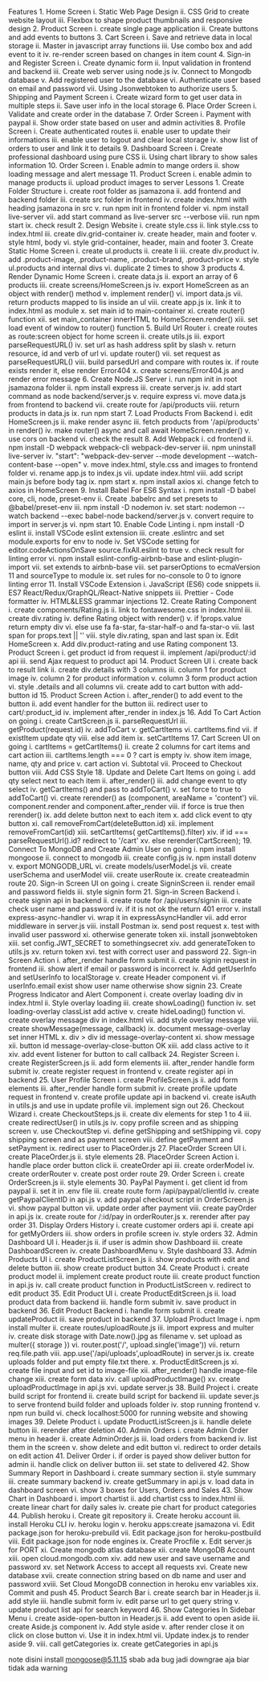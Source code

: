 Features
    1. Home Screen
        i. Static Web Page Design
        ii. CSS Grid to create website layout
        iii. Flexbox to shape product thumbnails and responsive design
    2. Product Screen
        i. create single page application
        ii. Create buttons and add events to buttons
    3. Cart Screen
        i. Save and retrieve data in local storage
        ii. Master in javascript array functions
        iii. Use combo box and add event to it
        iv. re-render screen based on changes in item count
    4. Sign-in and Register Screen
        i. Create dynamic form
        ii. Input validation in frontend and backend
        iii. Create web server using node.js
        iv. Connect to Mongodb database
        v. Add registered user to the database
        vi. Authenticate user based on email and password
        vii. Using Jsonwebtoken to authorize users
    5. Shipping and Payment Screen
        i. Create wizard form to get user data in multiple steps
        ii. Save user info in the local storage
    6. Place Order Screen
        i. Validate and create order in the database
    7. Order Screen
        i. Payment with paypal
        ii. Show order state based on user and admin activities
    8. Profile Screen
        i. Create authenticated routes
        ii. enable user to update their informations
        iii. enable user to logout and clear local storage
        iv. show list of orders to user and link it to details
    9. Dashboard Screen
        i. Create professional dashboard using pure CSS
        ii. Using chart library to show sales information
    10. Order Screen
        i. Enable admin to mange orders
        ii. show loading message and alert message
    11. Product Screen
        i. enable admin to manage products
        ii. upload product images to server
Lessons
    1. Create Folder Structure
        i. create root folder as jsamazona
        ii. add frontend and backend folder
        iii. create src folder in frontend
        iv. create index.html with heading jsamazona in src
        v. run npm init in frontend folder
        vi. npm install live-server
        vii. add start command as live-server src --verbose
        viii. run npm start
        ix. check result
    2. Design Website
        i. create style.css
        ii. link style.css to index.html
        iii. create div.grid-container
        iv. create header, main and footer
        v. style html, body
        vi. style grid-container, header, main and footer
    3. Create Static Home Screen
        i. create ul.products
        ii. create li
        iii. create div.product
        iv. add .product-image, .product-name, .product-brand, .product-price
        v. style ul.products and internal divs
        vi. duplicate 2 times to show 3 products
    4. Render Dynamic Home Screen
        i. create data.js
        ii. export an array of 6 products
        iii. create screens/HomeScreen.js
        iv. export HomeScreen as an object with render() method
        v. implement render()
        vi. import data.js
        vii. return products mapped to lis inside an ul
        viii. create app.js
        ix. link it to index.html as module
        x. set main id to main-container
        xi. create router() function
        xii. set main_container innerHTML to HomeScreen.render()
        xiii. set load event of window to router() function
    5. Build Url Router
        i. create routes as route:screen object for home screen
        ii. create utils.js
        iii. export parseRequestURL()
        iv. set url as hash address split by slash
        v. return resource, id and verb of url
        vi. update router()
        vii. set request as parseRequestURL()
        viii. build parsedUrl and compare with routes
        ix. if route exists render it, else render Error404
        x. create screens/Error404.js and render error message
    6. Create Node.JS Server
        i. run npm init in root jsamazona folder
        ii. npm install express
        iii. create server.js
        iv. add start command as node backend/server.js
        v. require express
        vi. move data.js from frontend to backend
        vii. create route for /api/products
        viii. return products in data.js
        ix. run npm start
    7. Load Products From Backend
        i. edit HomeScreen.js
        ii. make render async
        iii. fetch products from '/api/products' in render()
        iv. make router() async and call await HomeScreen.render()
        v. use cors on backend
        vi. check the result
    8. Add Webpack
        i. cd frontend
        ii. npm install -D webpack webpack-cli webpack-dev-server
        iii. npm uninstall live-server
        iv. "start": "webpack-dev-server --mode development --watch-content-base --open"
        v. move index.html, style.css and images to frontend folder
        vi. rename app.js to index.js
        vii. update index.html
        viii. add script main.js before body tag
        ix. npm start
        x. npm install axios
        xi. change fetch to axios in HomeScreen
    9. Install Babel For ES6 Syntax
        i. npm install -D babel core, cli, node, preset-env
        ii. Create .babelrc and set presets to @babel/preset-env
        iii. npm install -D nodemon
        iv. set start: nodemon --watch backend --exec babel-node backend/server.js
        v. convert require to import in server.js
        vi. npm start
    10. Enable Code Linting
        i. npm install -D eslint
        ii. install VSCode eslint extension
        iii. create .eslintrc and set module.exports for env to node
        iv. Set VSCode setting for editor.codeActionsOnSave source.fixAll.eslint to true
        v. check result for linting error
        vi. npm install eslint-config-airbnb-base and eslint-plugin-import
        vii. set extends to airbnb-base
        viii. set parserOptions to ecmaVersion 11 and sourceType to module
        ix. set rules for no-console to 0 to ignore linting error
    11. Install VSCode Extension
        i. JavaScript (ES6) code snippets
        ii. ES7 React/Redux/GraphQL/React-Native snippets
        iii. Prettier - Code formatter
        iv. HTML&LESS grammar injections
    12. Create Rating Component
        i. create components/Rating.js
        ii. link to fontawesome.css in index.html
        iii. create div.rating
        iv. define Rating object with render()
        v. if !props.value return empty div
        vi. else use fa fa-star, fa-star-half-o and fa-star-o
        vii. last span for props.text || ''
        viii. style div.rating, span and last span
        ix. Edit HomeScreen
        x. Add div.product-rating and use Rating component
    13. Product Screen
        i. get product id from request
        ii. implement /api/product/:id api
        iii. send Ajax request to product api
    14. Product Screen UI
        i. create back to result link
        ii. create div.details with 3 columns
        iii. column 1 for product image
        iv. column 2 for product information
        v. column 3 form product action
        vi. style .details and all columns
        vii. create add to cart button with add-button id
    15. Product Screen Action
        i. after_render() to add event to the button
        ii. add event handler for the button
        iii. redirect user to cart/:product_id
        iv. implement after_render in index.js
    16. Add To Cart Action  on going
        i. create CartScreen.js
        ii. parseRequestUrl
        iii. getProduct(request.id)
        iv. addToCart
        v. getCartItems
        vi. cartItems.find
        vii. if existItem update qty
        viii. else add item
        ix. setCartItems
    17. Cart Screen UI  on going
        i. cartItems = getCartItems()
        ii. create 2 columns for cart items and cart action
        iii. cartItems.length === 0 ? cart is empty
        iv. show item image, name, qty and price
        v. cart action
        vi. Subtotal
        vii. Proceed to Checkout button
        viii. Add CSS Style
    18. Update and Delete Cart Items on going
        i. add qty select next to each item
        ii. after_render()
        iii. add change event to qty select
        iv. getCartItems() and pass to addToCart()
        v. set force to true to addToCart()
        vi. create rerender() as (component, areaName = 'content')
        vii. component.render and component.after_render
        viii. if force is true then rerender()
        ix. add delete button next to each item
        x. add click event to qty button
        xi. call removeFromCart(deleteButton.id)
        xii. implement removeFromCart(id)
        xiii. setCartItems( getCartItems().filter)
        xiv. if id === parseRequestUrl().id? redirect to '/cart'
        xv. else rerender(CartScreen);
    19. Connect To MongoDB and Create Admin User on going
        i. npm install mongoose
        ii. connect to mongodb
        iii. create config.js
        iv. npm install dotenv
        v. export MONGODB_URL
        vi. create models/userModel.js
        vii. create userSchema and userModel
        viii. create userRoute
        ix. create createadmin route
    20. Sign-in Screen UI   on going 
        i. create SigninScreen
        ii. render email and password fields
        iii. style signin form
    21. Sign-in Screen Backend
        i. create signin api in backend
        ii. create route for /api/users/signin
        iii. create check user name and password
        iv. if it is not ok the return 401 error
        v. install express-async-handler
        vi. wrap it in expressAsyncHandler
        vii. add error middleware in server.js
        viii. install Postman
        ix. send post request
        x. test with invalid user password
        xi. otherwise generate token
        xii. install jsonwebtoken
        xiii. set config.JWT_SECRET to somethingsecret
        xiv. add generateToken to utils.js
        xv. return token
        xvi. test with correct user and password
    22. Sign-in Screen Action
        i. after_render handle form submit
        ii. create signin request in frontend
        iii. show alert if email or password is incorrect
        iv. Add getUserInfo and setUserInfo to localStorage
        v. create Header component
        vi. if userInfo.email exist show user name otherwise show signin
    23. Create Progress Indicator and Alert Component
        i. create overlay loading div in index.html
        ii. Style overlay loading
        iii. create showLoading() function
        iv. set loading-overlay classList add active
        v. create hideLoading() function
        vi. create overlay message div in index.html
        vii. add style overlay message
        viii. create showMessage(message, callback)
        ix. document message-overlay set inner HTML
        x. div > div id message-overlay-content
        xi. show message
        xii. button id message-overlay-close-button OK
        xiii. add class active to it
        xiv. add event listener for button to call callback
    24. Register Screen
        i. create RegisterScreen.js
        ii. add form elements
        iii. after_render handle form submit
        iv. create register request in frontend
        v. create register api in backend
    25. User Profile Screen
        i. create ProfileScreen.js
        ii. add form elements
        iii. after_render handle form submit
        iv. create profile update request in frontend
        v. create profile update api in backend
        vi. create isAuth in utils.js and use in update profile
        vii. implement sign out
    26. Checkout Wizard
        i. create CheckoutSteps.js
        ii. create div elements for step 1 to 4
        iii. create redirectUser() in utils.js
        iv. copy profile screen and as shipping screen
        v. use CheckoutStep
        vi. define getShipping and setShipping
        vii. copy shipping screen and as payment screen
        viii. define getPayment and setPayment
        ix. redirect user to PlaceOrder.js
    27. PlaceOrder Screen UI
        i. create PlaceOrder.js
        ii. style elements
    28. PlaceOrder Screen Action
        i. handle place order button click
        ii. createOrder api
        iii. create orderModel
        iv. create orderRouter
        v. create post order route
    29. Order Screen
        i. create OrderScreen.js
        ii. style elements
    30. PayPal Payment
        i. get client id from paypal
        ii. set it in .env file
        iii. create route form /api/paypal/clientId
        iv. create getPaypalClientID in api.js
        v. add paypal checkout script in OrderScreen.js
        vi. show paypal button
        vii. update order after payment
        viii. create payOrder in api.js
        ix. create route for /:id/pay in orderRouter.js
        x. rerender after pay order
    31. Display Orders History
        i. create customer orders api
        ii. create api for getMyOrders
        iii. show orders in profile screen
        iv. style orders
    32. Admin Dashboard UI
        i. Header.js
        ii. if user is admin show Dashboard
        iii. create DashboardScreen
        iv. create DashboardMenu
        v. Style dashboard
    33. Admin Products UI
        i. create ProductListScreen.js
        ii. show products with edit and delete button
        iii. show create product button
    34. Create Product
        i. create product model
        ii. implement create product route
        iii. create product function in api.js
        iv. call create product function in ProductListScreen
        v. redirect to edit product
    35. Edit Product UI
        i. create ProductEditScreen.js
        ii. load product data from backend
        iii. handle form submit
        iv. save product in backend
    36. Edit Product Backend
        i. handle form submit
        ii. create updateProduct
        iii. save product in backend
    37. Upload Product Image
        i. npm install multer
        ii. create routes/uploadRoute.js
        iii. import express and multer
        iv. create disk storage with Date.now().jpg as filename
        v. set upload as multer({ storage })
        vi. router.post('/', upload.single('image'))
        vii. return req.file.path
        viii. app.use('/api/uploads',uploadRoute) in server.js
        ix. create uploads folder and put empty file.txt there.
        x. ProductEditScreen.js
        xi. create file input and set id to image-file
        xii. after_render() handle image-file change
        xiii. create form data
        xiv. call uploadProductImage()
        xv. create uploadProductImage in api.js
        xvi. update server.js
    38. Build Project
        i. create build script for frontend
        ii. create build script for backend
        iii. update sever.js to serve frontend build folder and uploads folder
        iv. stop running frontend
        v. npm run build
        vi. check localhost:5000 for running website and showing images
    39. Delete Product
        i. update ProductListScreen.js
        ii. handle delete button
        iii. rerender after deletion
    40. Admin Orders
        i. create Admin Order menu in header
        ii. create AdminOrder.js
        iii. load orders from backend
        iv. list them in the screen
        v. show delete and edit button
        vi. redirect to order details on edit action
    41. Deliver Order
        i. if order is payed show deliver button for admin
        ii. handle click on deliver button
        iii. set state to delivered
    42. Show Summary Report in Dashboard
        i. create summary section
        ii. style summary
        iii. create summary backend
        iv. create getSummary in api.js
        v. load data in dashboard screen
        vi. show 3 boxes for Users, Orders and Sales
    43. Show Chart in Dashboard
        i. import chartist
        ii. add chartist css to index.html
        iii. create linear chart for daily sales
        iv. create pie chart for product categories
    44. Publish heroku
        i. Create git repository
        ii. Create heroku account
        iii. install Heroku CLI
        iv. heroku login
        v. heroku apps:create jsamazona
        vi. Edit package.json for heroku-prebuild
        vii. Edit package.json for heroku-postbuild
        viii. Edit package.json for node engines
        ix. Create Procfile
        x. Edit server.js for PORT
        xi. Create mongodb atlas database
        xii. create MongoDB Account
        xiii. open cloud.mongodb.com
        xiv. add new user and save username and password
        xv. set Network Access to accept all requests
        xvi. Create new database
        xvii. create connection string based on db name and user and password
        xviii. Set Cloud MongoDB connection in heroku env variables
        xix. Commit and push
    45. Product Search Bar
        i. create search bar in Header.js
        ii. add style
        iii. handle submit form
        iv. edit parse url to get query string
        v. update product list api for search keyword
    46. Show Categories In Sidebar Menu
        i. create aside-open-button in Header.js
        ii. add event to open aside
        iii. create Aside.js component
        iv. Add style aside
        v. after render close it on click on close button
        vi. Use it in index.html
        vii. Update index.js to render aside 9.
        viii. call getCategories
        ix. create getCategories in api.js

note disini install mongoose@5.11.15 sbab ada bug jadi downgrae aja 
biar tidak ada warning
